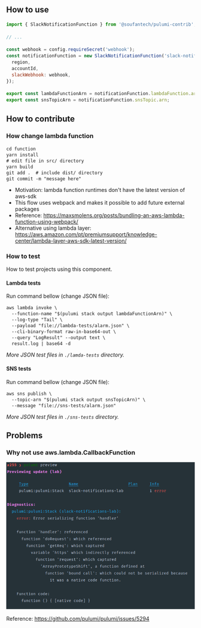 How to use
----------

```javascript
import { SlackNotificationFunction } from '@soufantech/pulumi-contrib';

// ...

const webhook = config.requireSecret('webhook');
const notificationFunction = new SlackNotificationFunction('slack-notifications', {
  region,
  accountId,
  slackWebhook: webhook,
});

export const lambdaFunctionArn = notificationFunction.lambdaFunction.arn;
export const snsTopicArn = notificationFunction.snsTopic.arn;
```

How to contribute
-----------------

### How change lambda function

```shell
cd function
yarn install
# edit file in src/ directory
yarn build
git add .  # include dist/ directory
git commit -m "message here"
```

- Motivation: lambda function runtimes don't have the latest version of aws-sdk
- This flow uses webpack and makes it possible to add future external packages
- Reference: https://maxsmolens.org/posts/bundling-an-aws-lambda-function-using-webpack/
- Alternative using lambda layer: https://aws.amazon.com/pt/premiumsupport/knowledge-center/lambda-layer-aws-sdk-latest-version/

### How to test

How to test projects using this component.

#### Lambda tests

Run command bellow (change JSON file):

```shell
aws lambda invoke \
  --function-name "$(pulumi stack output lambdaFunctionArn)" \
  --log-type "Tail" \
  --payload "file://lambda-tests/alarm.json" \
  --cli-binary-format raw-in-base64-out \
  --query "LogResult" --output text \
  result.log | base64 -d
```

*More JSON test files in `./lamda-tests` directory.*

#### SNS tests

Run command bellow (change JSON file):

```shell
aws sns publish \
  --topic-arn "$(pulumi stack output snsTopicArn)" \
  --message "file://sns-tests/alarm.json"
```

*More JSON test files in `./sns-tests` directory.*

Problems
--------

### Why not use aws.lambda.CallbackFunction

![Failure to serialize native built-in function](docs/aws-lambda-callbackfunction.png)

Reference: https://github.com/pulumi/pulumi/issues/5294
